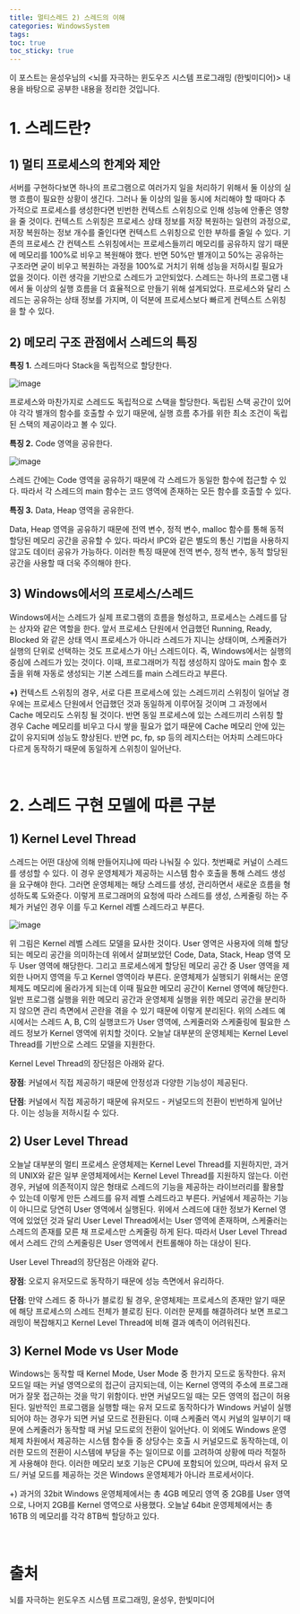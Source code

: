 ```yaml
---
title: 멀티스레드 2) 스레드의 이해
categories: WindowsSystem
tags: 
toc: true
toc_sticky: true
---
```


이 포스트는 윤성우님의 <뇌를 자극하는 윈도우즈 시스템 프로그래밍 (한빛미디어)> 내용을 바탕으로 공부한 내용을 정리한 것입니다. 

# **1. 스레드란?**

## **1) 멀티 프로세스의 한계와 제안**

서버를 구현하다보면 하나의 프로그램으로 여러가지 일을 처리하기 위해서 둘 이상의 실행 흐름이 필요한 상황이 생긴다. 그러나 둘 이상의 일을 동시에 처리해야 할 때마다 추가적으로 프로세스를 생성한다면 빈번한 컨텍스트 스위칭으로 인해 성능에 안좋은 영향을 줄 것이다. 컨텍스트 스위칭은 프로세스 상태 정보를 저장 복원하는 일련의 과정으로, 저장 복원하는 정보 개수를 줄인다면 컨텍스트 스위칭으로 인한 부하를 줄일 수 있다. 기존의 프로세스 간 컨텍스트 스위칭에서는 프로세스들끼리 메모리를 공유하지 않기 때문에 메모리를 100%로 비우고 복원해야 했다. 반면 50%만 별개이고 50%는 공유하는 구조라면 굳이 비우고 복원하는 과정을 100%로 거치기 위해 성능을 저하시킬 필요가 없을 것이다. 이런 생각을 기반으로 스레드가 고안되었다. 스레드는 하나의 프로그램 내에서 둘 이상의 실행 흐름을 더 효율적으로 만들기 위해 설계되었다. 프로세스와 달리 스레드는 공유하는 상태 정보를 가지며, 이 덕분에 프로세스보다 빠르게 컨텍스트 스위칭을 할 수 있다. 

## **2) 메모리 구조 관점에서 스레드의 특징**

**특징 1.** 스레드마다 Stack을 독립적으로 할당한다. 

![image](https://user-images.githubusercontent.com/96677719/214252607-efaffbee-9704-4132-aad0-1ba0d6bf29d5.png)

프로세스와 마찬가지로 스레드도 독립적으로 스택을 할당한다. 독립된 스택 공간이 있어야 각각 별개의 함수를 호출할 수 있기 때문에, 실행 흐름 추가를 위한 최소 조건이 독립된 스택의 제공이라고 볼 수 있다. 

**특징 2.** Code 영역을 공유한다. 

![image](https://user-images.githubusercontent.com/96677719/214253330-e271d674-eaa2-49f7-8eb6-b4b7d254fe78.png)

스레드 간에는 Code 영역을 공유하기 때문에 각 스레드가 동일한 함수에 접근할 수 있다. 따라서 각 스레드의 main 함수는 코드 영역에 존재하는 모든 함수를 호출할 수 있다. 

**특징 3.** Data, Heap 영역을 공유한다. 

Data, Heap 영역을 공유하기 때문에 전역 변수, 정적 변수, malloc 함수를 통해 동적 할당된 메모리 공간을 공유할 수 있다. 따라서 IPC와 같은 별도의 통신 기법을 사용하지 않고도 데이터 공유가 가능하다. 이러한 특징 때문에 전역 변수, 정적 변수, 동적 할당된 공간을 사용할 때 더욱 주의해야 한다.

## **3) Windows에서의 프로세스/스레드** 

Windows에서는 스레드가 실제 프로그램의 흐름을 형성하고, 프로세스는 스레드를 담는 상자와 같은 역할을 한다. 앞서 프로세스 단원에서 언급했던 Running, Ready, Blocked 와 같은 상태 역시 프로세스가 아니라 스레드가 지니는 상태이며, 스케줄러가 실행의 단위로 선택하는 것도 프로세스가 아닌 스레드이다. 즉, Windows에서는 실행의 중심에 스레드가 있는 것이다. 이때, 프로그래머가 직접 생성하지 않아도 main 함수 호출을 위해 자동로 생성되는 기본 스레드를 main 스레드라고 부른다. 

**+)** 컨텍스트 스위칭의 경우, 서로 다른 프로세스에 있는 스레드끼리 스위칭이 일어날 경우에는 프로세스 단원에서 언급했던 것과 동일하게 이루어질 것이며 그 과정에서 Cache 메모리도 스위칭 될 것이다. 반면 동일 프로세스에 있는 스레드끼리 스위칭 할 경우 Cache 메모리를 비우고 다시 쌓을 필요가 없기 때문에 Cache 메모리 안에 있는 값이 유지되며 성능도 향상된다. 반면 pc, fp, sp 등의 레지스터는 어차피 스레드마다 다르게 동작하기 때문에 동일하게 스위칭이 일어난다.

<br/>

# **2. 스레드 구현 모델에 따른 구분**

## **1) Kernel Level Thread**  

스레드는 어떤 대상에 의해 만들어지냐에 따라 나눠질 수 있다. 첫번째로 커널이 스레드를 생성할 수 있다. 이 경우 운영체제가 제공하는 시스템 함수 호출을 통해 스레드 생성을 요구해야 한다. 그러면 운영체제는 해당 스레드를 생성, 관리하면서 새로운 흐름을 형성하도록 도와준다. 이렇게 프로그래머의 요청에 따라 스레드를 생성, 스케줄링 하는 주체가 커널인 경우 이를 두고 Kernel 레벨 스레드라고 부른다. 

![image](https://user-images.githubusercontent.com/96677719/214258579-11356c4f-67ef-4cef-9e3e-ddab577ed952.png)

위 그림은 Kernel 레벨 스레드 모델을 묘사한 것이다. User 영역은 사용자에 의해 할당되는 메모리 공간을 의미하는데 위에서 살펴보았던 Code, Data, Stack, Heap 영역 모두 User 영역에 해당한다. 그리고 프로세스에게 할당된 메모리 공간 중 User 영역을 제외한 나머지 영역을 두고 Kernel 영역이라 부른다. 운영체제가 실행되기 위해서는 운영체제도 메모리에 올라가게 되는데 이때 필요한 메모리 공간이 Kernel 영역에 해당한다. 일반 프로그램 실행을 위한 메모리 공간과 운영체제 실행을 위한 메모리 공간을 분리하지 않으면 관리 측면에서 곤란을 겪을 수 있기 때문에 이렇게 분리된다. 위의 스레드 예시에서는 스레드 A, B, C의 실행코드가 User 영역에, 스케줄러와 스케줄링에 필요한 스레드 정보가 Kernel 영역에 위치할 것이다. 오늘날 대부분의 운영체제는 Kernel Level Thread를 기반으로 스레드 모델을 지원한다. 

Kernel Level Thread의 장단점은 아래와 같다. 

**장점**:  커널에서 직접 제공하기 때문에 안정성과 다양한 기능성이 제공된다. 

**단점**:  커널에서 직접 제공하기 때문에 유저모드 - 커널모드의 전환이 빈번하게 일어난다. 이는 성능을 저하시킬 수 있다. 

## **2) User Level Thread**

오늘날 대부분의 멀티 프로세스 운영체제는 Kernel Level Thread를 지원하지만, 과거의 UNIX와 같은 일부 운영체제에서는 Kernel Level Thread를 지원하지 않는다. 이런 경우, 커널에 의존적이지 않은 형태로 스레드의 기능을 제공하는 라이브러리를 활용할 수 있는데 이렇게 만든 스레드를 유저 레벨 스레드라고 부른다. 커널에서 제공하는 기능이 아니므로 당연히 User 영역에서 실행된다. 위에서 스레드에 대한 정보가 Kernel 영역에 있었던 것과 달리 User Level Thread에서는 User 영역에 존재하며, 스케줄러는 스레드의 존재를 모른 채 프로세스만 스케줄링 하게 된다. 따라서 User Level Thread에서 스레드 간의 스케줄링은 User 영역에서 컨트롤해야 하는 대상이 된다. 

User Level Thread의 장단점은 아래와 같다. 

**장점**:  오로지 유저모드로 동작하기 때문에 성능 측면에서 유리하다.

**단점**:  만약 스레드 중 하나가 블로킹 될 경우, 운영체제는 프로세스의 존재만 알기 때문에 해당 프로세스의 스레드 전체가 블로킹 된다. 이러한 문제를 해결하려다 보면 프로그래밍이 복잡해지고 Kernel Level Thread에 비해 결과 예측이 어려워진다. 

## **3) Kernel Mode vs User Mode**

Windows는 동작할 때 Kernel Mode, User Mode 중 한가지 모드로 동작한다. 유저모드일 때는 커널 영역으로의 접근이 금지되는데, 이는 Kernel 영역의 주소에 프로그래머가 잘못 접근하는 것을 막기 위함이다. 반면 커널모드일 때는 모든 영역의 접근이 허용된다. 일반적인 프로그램을 실행할 때는 유저 모드로 동작하다가 Windows 커널이 실행되어야 하는 경우가 되면 커널 모드로 전환된다. 이때 스케줄러 역시 커널의 일부이기 때문에 스케줄러가 동작할 때 커널 모드로의 전환이 일어난다. 이 외에도 Windows 운영체제 차원에서 제공하는 시스템 함수들 중 상당수는 호출 시 커널모드로 동작하는데, 이러한 모드의 전환이 시스템에 부담을 주는 일이므로 이를 고려하여 상황에 따라 적절하게 사용해야 한다. 이러한 메모리 보호 기능은 CPU에 포함되어 있으며, 따라서 유저 모드/ 커널 모드를 제공하는 것은 Windows 운영체제가 아니라 프로세서이다. 

+) 과거의 32bit Windows 운영체제에서는 총 4GB 메모리 영역 중 2GB를 User 영역으로, 나머지 2GB를 Kernel 영역으로 사용했다. 오늘날 64bit 운영제체에서는 총 16TB 의 메모리를 각각 8TB씩 할당하고 있다. 

<br/>

# **출처**

뇌를 자극하는 윈도우즈 시스템 프로그래밍, 윤성우, 한빛미디어
